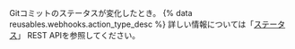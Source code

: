 Gitコミットのステータスが変化したとき。 {% data reusables.webhooks.action_type_desc %} 詳しい情報については「[ステータス](/rest/reference/repos#statuses)」 REST APIを参照してください。
